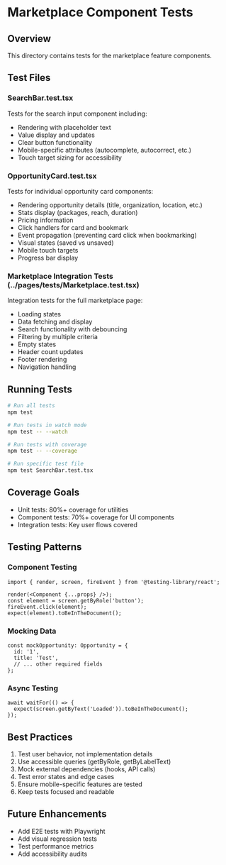 # Marketplace Component Tests

## Overview
This directory contains tests for the marketplace feature components.

## Test Files

### SearchBar.test.tsx
Tests for the search input component including:
- Rendering with placeholder text
- Value display and updates
- Clear button functionality
- Mobile-specific attributes (autocomplete, autocorrect, etc.)
- Touch target sizing for accessibility

### OpportunityCard.test.tsx
Tests for individual opportunity card components:
- Rendering opportunity details (title, organization, location, etc.)
- Stats display (packages, reach, duration)
- Pricing information
- Click handlers for card and bookmark
- Event propagation (preventing card click when bookmarking)
- Visual states (saved vs unsaved)
- Mobile touch targets
- Progress bar display

### Marketplace Integration Tests (../pages/__tests__/Marketplace.test.tsx)
Integration tests for the full marketplace page:
- Loading states
- Data fetching and display
- Search functionality with debouncing
- Filtering by multiple criteria
- Empty states
- Header count updates
- Footer rendering
- Navigation handling

## Running Tests

```bash
# Run all tests
npm test

# Run tests in watch mode
npm test -- --watch

# Run tests with coverage
npm test -- --coverage

# Run specific test file
npm test SearchBar.test.tsx
```

## Coverage Goals
- Unit tests: 80%+ coverage for utilities
- Component tests: 70%+ coverage for UI components
- Integration tests: Key user flows covered

## Testing Patterns

### Component Testing
```tsx
import { render, screen, fireEvent } from '@testing-library/react';

render(<Component {...props} />);
const element = screen.getByRole('button');
fireEvent.click(element);
expect(element).toBeInTheDocument();
```

### Mocking Data
```tsx
const mockOpportunity: Opportunity = {
  id: '1',
  title: 'Test',
  // ... other required fields
};
```

### Async Testing
```tsx
await waitFor(() => {
  expect(screen.getByText('Loaded')).toBeInTheDocument();
});
```

## Best Practices
1. Test user behavior, not implementation details
2. Use accessible queries (getByRole, getByLabelText)
3. Mock external dependencies (hooks, API calls)
4. Test error states and edge cases
5. Ensure mobile-specific features are tested
6. Keep tests focused and readable

## Future Enhancements
- Add E2E tests with Playwright
- Add visual regression tests
- Test performance metrics
- Add accessibility audits
